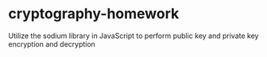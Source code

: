 # cryptography-homework
Utilize the sodium library in JavaScript to perform public key and private key encryption and decryption
